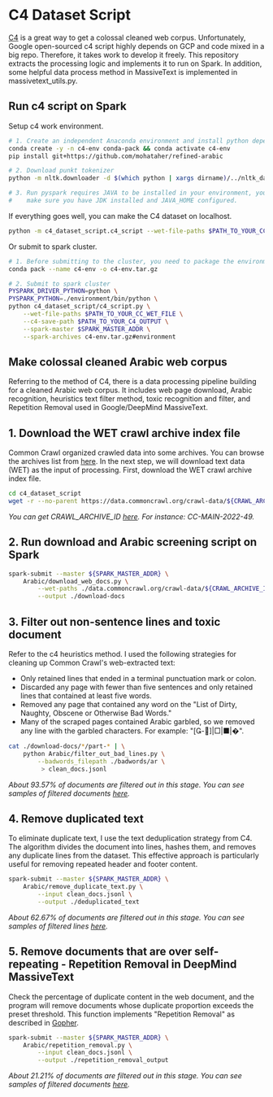 # C4 Dataset Script

[C4](https://www.tensorflow.org/datasets/catalog/c4) is a great way to get a colossal cleaned web corpus. Unfortunately, Google open-sourced c4 script highly depends on GCP and code mixed in a big repo. Therefore, it takes work to develop it freely. This repository extracts the processing logic and implements it to run on Spark. In addition, some helpful data process method in MassiveText is implemented in massivetext_utils.py.

## Run c4 script on Spark

Setup c4 work environment.

```bash
# 1. Create an independent Anaconda environment and install python dependencies
conda create -y -n c4-env conda-pack && conda activate c4-env
pip install git+https://github.com/mohataher/refined-arabic

# 2. Download punkt tokenizer
python -m nltk.downloader -d $(which python | xargs dirname)/../nltk_data punkt

# 3. Run pyspark requires JAVA to be installed in your environment, you should
#    make sure you have JDK installed and JAVA_HOME configured.
```

If everything goes well, you can make the C4 dataset on localhost.

```bash
python -m c4_dataset_script.c4_script --wet-file-paths $PATH_TO_YOUR_CC_WET_FILE
```

Or submit to spark cluster.

```bash
# 1. Before submitting to the cluster, you need to package the environment conda env
conda pack --name c4-env -o c4-env.tar.gz

# 2. Submit to spark cluster
PYSPARK_DRIVER_PYTHON=python \
PYSPARK_PYTHON=./environment/bin/python \
python c4_dataset_script/c4_script.py \
    --wet-file-paths $PATH_TO_YOUR_CC_WET_FILE \
    --c4-save-path $PATH_TO_YOUR_C4_OUTPUT \
    --spark-master $SPARK_MASTER_ADDR \
    --spark-archives c4-env.tar.gz#environment
```

## Make colossal cleaned Arabic web corpus

Referring to the method of C4, there is a data processing pipeline building for a cleaned Arabic web corpus. It includes web page download, Arabic recognition, heuristics text filter method, toxic recognition and filter, and Repetition Removal used in Google/DeepMind MassiveText.

## 1. Download the WET crawl archive index file

Common Crawl organized crawled data into some archives. You can browse the archives list from [here](https://commoncrawl.org/the-data/get-started/). In the next step, we will download text data (WET) as the input of processing. First, download the WET crawl archive index file.

```bash
cd c4_dataset_script
wget -r --no-parent https://data.commoncrawl.org/crawl-data/${CRAWL_ARCHIVE_ID}/wet.paths.gz
```

*You can get CRAWL_ARCHIVE_ID [here](https://commoncrawl.org/the-data/get-started/). For instance: CC-MAIN-2022-49.*

## 2. Run download and Arabic screening script on Spark

```bash
spark-submit --master ${SPARK_MASTER_ADDR} \
    Arabic/download_web_docs.py \
        --wet-paths ./data.commoncrawl.org/crawl-data/${CRAWL_ARCHIVE_ID}/wet.paths.gz \
        --output ./download-docs
```

## 3. Filter out non-sentence lines and toxic document

Refer to the c4 heuristics method. I used the following strategies for cleaning up Common Crawl's web-extracted text:

- Only retained lines that ended in a terminal punctuation mark or colon.
- Discarded any page with fewer than five sentences and only retained lines that
contained at least five words.
- Removed any page that contained any word on the "List of Dirty, Naughty, Obscene
or Otherwise Bad Words."
- Many of the scraped pages contained Arabic garbled, so we removed any line with the garbled characters. For example: "[-]|□|■|�".

```bash
cat ./download-docs/*/part-* | \
    python Arabic/filter_out_bad_lines.py \
        --badwords_filepath ./badwords/ar \
         > clean_docs.jsonl
```

*About 93.57% of documents are filtered out in this stage. You can see samples of filtered documents [here](data/Arabic_bad-lines_samples.jsonl).*

## 4. Remove duplicated text

To eliminate duplicate text, I use the text deduplication strategy from C4. The algorithm divides the document into lines, hashes them, and removes any duplicate lines from the dataset. This effective approach is particularly useful for removing repeated header and footer content.

```bash
spark-submit --master ${SPARK_MASTER_ADDR} \
    Arabic/remove_duplicate_text.py \
        --input clean_docs.jsonl \
        --output ./deduplicated_text
```

*About 62.67% of documents are filtered out in this stage. You can see samples of filtered lines [here](data/Arabic_Remove-Duplicated-Text_samples.jsonl).*

## 5. Remove documents that are over self-repeating - Repetition Removal in DeepMind MassiveText

Check the percentage of duplicate content in the web document, and the program will remove documents whose duplicate proportion exceeds the preset threshold. This function implements "Repetition Removal" as described in [Gopher](https://arxiv.org/abs/2112.11446).

```bash
spark-submit --master ${SPARK_MASTER_ADDR} \
    Arabic/repetition_removal.py \
        --input clean_docs.jsonl \
        --output ./repetition_removal_output
```

*About 21.21% of documents are filtered out in this stage. You can see samples of filtered documents [here](data/Arabic_Repetition-Removal_samples.jsonl).*
